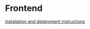 # Frontend

[installation and deployment instructions](/documentation/installation-and-deployment.md)
